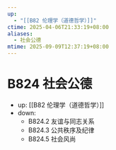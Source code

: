 ```yaml
---
up:
  - "[[B82 伦理学（道德哲学）]]"
ctime: 2025-04-06T21:33:19+08:00
aliases:
  - 社会公德
mtime: 2025-09-09T12:37:19+08:00
---
```


# B824 社会公德

- up: [[B82 伦理学（道德哲学）]]
- down:	
	- B824.2 友谊与同志关系
	- B824.3 公共秩序及纪律
	- B824.5 社会风尚
	
